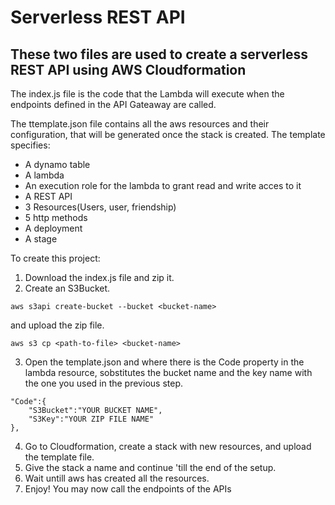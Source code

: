 # Serverless REST API
## These two files are used to create a serverless REST API using AWS Cloudformation

The index.js file is the code that the Lambda will execute when the endpoints defined in the API Gateaway are called.  

The ttemplate.json file contains all the aws resources and their configuration, that will be generated once the stack is created. The template specifies:  
- A dynamo table
- A lambda
- An execution role for the lambda to grant read and write acces to it
- A REST API
- 3 Resources(Users, user, friendship)
- 5 http methods
- A deployment
- A stage

To create this project:  
1. Download the index.js file and zip it.
2. Create an S3Bucket.
```
aws s3api create-bucket --bucket <bucket-name>
```
and upload the zip file.
```
aws s3 cp <path-to-file> <bucket-name>
```
3. Open the template.json and where there is the Code property in the lambda resource, sobstitutes the bucket name and the key name with the one you used in the previous step.
```
"Code":{
	"S3Bucket":"YOUR BUCKET NAME",
	"S3Key":"YOUR ZIP FILE NAME"
},
```
4. Go to Cloudformation, create a stack with new resources, and upload the template file.
5. Give the stack a name and continue 'till the end of the setup.
6. Wait untill aws has created all the resources.
7. Enjoy! You may now call the endpoints of the APIs
